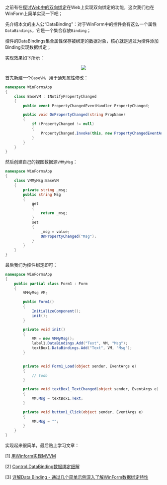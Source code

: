 之前有在[探讨Web中的双向绑定](https://jqwong.cn/#/show?type=note&id=121)在Web上实现双向绑定的功能，这次我们也在WinForm上简单实现一下吧；

先介绍本文的主人公“DataBinding”：对于WinForm中的控件会有这么一个属性`DataBindings`，它是一个集合存放`Binding`；

控件的DataBindings集合属性保存被绑定的数据对象，核心就是通过为控件添加Binding实现数据绑定；

实现效果如下所示：
<div align='center'>

![](https://jqwong.cn/file/markdown/note/164/img/20220225001.gif)
</div>

首先新建一个`BaseVM`，用于通知属性修改：
```csharp
namespace WinFormsApp
{
    class BaseVM : INotifyPropertyChanged
    {
        public event PropertyChangedEventHandler PropertyChanged;

        public void OnPropertyChanged(string PropName)
        {
            if (PropertyChanged != null)
            {
                PropertyChanged.Invoke(this, new PropertyChangedEventArgs(PropName));
            }
        }
    }
}
```

然后创建自己的视图数据源`VMMyMsg`：
```csharp
namespace WinFormsApp
{
    class VMMyMsg:BaseVM
    {
        private string _msg;
        public string Msg
        {
            get
            {
                return _msg;
            }
            set
            {
                _msg = value;
                OnPropertyChanged("Msg");
            }
        }
    }
}
```

最后我们为控件绑定即可：
```csharp
namespace WinFormsApp
{
    public partial class Form1 : Form
    {
        VMMyMsg VM;

        public Form1()
        {
            InitializeComponent();
            init();
        }

        private void init()
        {
            VM = new VMMyMsg();
            label1.DataBindings.Add("Text", VM, "Msg");
            textBox1.DataBindings.Add("Text", VM, "Msg");
        }
           

        private void Form1_Load(object sender, EventArgs e)
        {
            // todo
        }

        private void textBox1_TextChanged(object sender, EventArgs e)
        {
            VM.Msg = textBox1.Text;
        }

        private void button1_Click(object sender, EventArgs e)
        {
            VM.Msg = "";
        }
    }
}
```

实现起来很简单，最后贴上学习文章：

[1] [用Winform实现MVVM](https://blog.csdn.net/weixin_43375347/article/details/114298094)

[2] [Control.DataBinding数据绑定细解](https://www.cnblogs.com/scy251147/archive/2011/10/23/2221991.html)

[3] [详解Data Binding - 通过几个简单示例深入了解WinForm数据绑定特性](read://https_www.cnblogs.com/?url=https%3A%2F%2Fwww.cnblogs.com%2Flichence%2Farchive%2F2012%2F02%2F17%2F2356001.html)